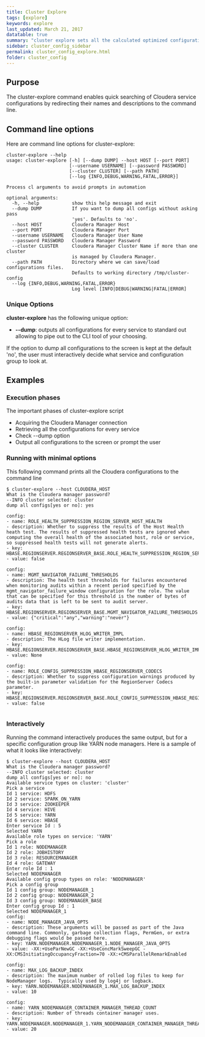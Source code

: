 ```yaml
---
title: Cluster Explore
tags: [explore]
keywords: explore
last_updated: March 21, 2017
datatable: true
summary: "cluster explore sets all the calculated optimized configurations in Cloudera Manager."
sidebar: cluster_config_sidebar
permalink: cluster_config_explore.html
folder: cluster_config
---
```


## Purpose

The cluster-explore command enables quick searching of Cloudera service configurations by redirecting their names and descriptions to the command line.

## Command line options

Here are command line options for cluster-explore:

```shell
cluster-explore --help
usage: cluster-explore [-h] [--dump DUMP] --host HOST [--port PORT]
                       [--username USERNAME] [--password PASSWORD]
                       [--cluster CLUSTER] [--path PATH]
                       [--log {INFO,DEBUG,WARNING,FATAL,ERROR}]

Process cl arguments to avoid prompts in automation

optional arguments:
  -h, --help            show this help message and exit
  --dump DUMP           If you want to dump all configs without asking pass
                        'yes'. Defaults to 'no'.
  --host HOST           Cloudera Manager Host
  --port PORT           Cloudera Manager Port
  --username USERNAME   Cloudera Manager User Name
  --password PASSWORD   Cloudera Manager Password
  --cluster CLUSTER     Cloudera Manager Cluster Name if more than one cluster
                        is managed by Cloudera Manager.
  --path PATH           Directory where we can save/load configurations files.
                        Defaults to working directory /tmp/cluster-config
  --log {INFO,DEBUG,WARNING,FATAL,ERROR}
                        Log level [INFO|DEBUG|WARNING|FATAL|ERROR]
```

### Unique Options

**cluster-explore** has the following unique option:
 
 * **--dump**: outputs all configurations for every service to standard out allowing to pipe out to the CLI tool of your choosing. 
 

 If the option to dump all configurations to the screen is kept at the default 'no', the user must interactively decide what service and configuration group to look at. 

## Examples

### Execution phases

The important phases of cluster-explore script

 * Acquiring the Cloudera Manager connection
 * Retrieving all the configurations for every service
 * Check --dump option
 * Output all configurations to the screen or prompt the user




### Running with minimal options

This following command prints all the Cloudera configurations to the command line


```
$ cluster-explore --host CLOUDERA_HOST
What is the Cloudera manager password? 
--INFO cluster selected: cluster
dump all configs[yes or no]: yes

config: 
- name: ROLE_HEALTH_SUPPRESSION_REGION_SERVER_HOST_HEALTH
- description: Whether to suppress the results of the Host Health heath test. The results of suppressed health tests are ignored when computing the overall health of the associated host, role or service, so suppressed health tests will not generate alerts.
- key: HBASE.REGIONSERVER.REGIONSERVER_BASE.ROLE_HEALTH_SUPPRESSION_REGION_SERVER_HOST_HEALTH
- value: false

config: 
- name: MGMT_NAVIGATOR_FAILURE_THRESHOLDS
- description: The health test thresholds for failures encountered when monitoring audits within a recent period specified by the mgmt_navigator_failure_window configuration for the role. The value that can be specified for this threshold is the number of bytes of audits data that is left to be sent to audit server.
- key: HBASE.REGIONSERVER.REGIONSERVER_BASE.MGMT_NAVIGATOR_FAILURE_THRESHOLDS
- value: {"critical":"any","warning":"never"}

config: 
- name: HBASE_REGIONSERVER_HLOG_WRITER_IMPL
- description: The HLog file writer implementation.
- key: HBASE.REGIONSERVER.REGIONSERVER_BASE.HBASE_REGIONSERVER_HLOG_WRITER_IMPL
- value: None

config: 
- name: ROLE_CONFIG_SUPPRESSION_HBASE_REGIONSERVER_CODECS
- description: Whether to suppress configuration warnings produced by the built-in parameter validation for the RegionServer Codecs parameter.
- key: HBASE.REGIONSERVER.REGIONSERVER_BASE.ROLE_CONFIG_SUPPRESSION_HBASE_REGIONSERVER_CODECS
- value: false


```

### Interactively

Running the command interactively produces the same output, but for a specific configuration group like YARN node managers. Here is a sample of what it looks like interactively:

```
$ cluster-explore --host CLOUDERA_HOST
What is the Cloudera manager password? 
--INFO cluster selected: cluster
dump all configs[yes or no]: no
Available service types on cluster: 'cluster'
Pick a service
Id 1 service: HDFS
Id 2 service: SPARK_ON_YARN
Id 3 service: ZOOKEEPER
Id 4 service: HIVE
Id 5 service: YARN
Id 6 service: HBASE
Enter service Id : 5
Selected YARN
Available role types on service: 'YARN'
Pick a role
Id 1 role: NODEMANAGER
Id 2 role: JOBHISTORY
Id 3 role: RESOURCEMANAGER
Id 4 role: GATEWAY
Enter role Id : 1
Selected NODEMANAGER
Available config group types on role: 'NODEMANAGER'
Pick a config group
Id 1 config group: NODEMANAGER_1
Id 2 config group: NODEMANAGER_2
Id 3 config group: NODEMANAGER_BASE
Enter config group Id : 1
Selected NODEMANAGER_1
config: 
- name: NODE_MANAGER_JAVA_OPTS
- description: These arguments will be passed as part of the Java command line. Commonly, garbage collection flags, PermGen, or extra debugging flags would be passed here.
- key: YARN.NODEMANAGER.NODEMANAGER_1.NODE_MANAGER_JAVA_OPTS
- value: -XX:+UseParNewGC -XX:+UseConcMarkSweepGC -XX:CMSInitiatingOccupancyFraction=70 -XX:+CMSParallelRemarkEnabled

config: 
- name: MAX_LOG_BACKUP_INDEX
- description: The maximum number of rolled log files to keep for NodeManager logs.  Typically used by log4j or logback.
- key: YARN.NODEMANAGER.NODEMANAGER_1.MAX_LOG_BACKUP_INDEX
- value: 10

config: 
- name: YARN_NODEMANAGER_CONTAINER_MANAGER_THREAD_COUNT
- description: Number of threads container manager uses.
- key: YARN.NODEMANAGER.NODEMANAGER_1.YARN_NODEMANAGER_CONTAINER_MANAGER_THREAD_COUNT
- value: 20

```
